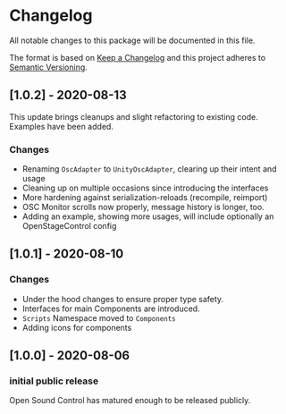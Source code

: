 # Changelog
All notable changes to this package will be documented in this file.

The format is based on [Keep a Changelog](http://keepachangelog.com/en/1.0.0/)
and this project adheres to [Semantic Versioning](http://semver.org/spec/v2.0.0.html).

## [1.0.2] - 2020-08-13

This update brings cleanups and slight refactoring to existing code. Examples have been added.

### Changes

- Renaming ``OscAdapter`` to ``UnityOscAdapter``, clearing up their intent and usage
- Cleaning up on multiple occasions since introducing the interfaces
- More hardening against serialization-reloads (recompile, reimport)
- OSC Monitor scrolls now properly, message history is longer, too.
- Adding an example, showing more usages, will include optionally an OpenStageControl config

## [1.0.1] - 2020-08-10

### Changes

- Under the hood changes to ensure proper type safety.
- Interfaces for main Components are introduced.
- ``Scripts`` Namespace moved to ``Components``
- Adding icons for components

## [1.0.0] - 2020-08-06

### initial public release 

Open Sound Control has matured enough to be released publicly.

